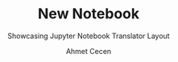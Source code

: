 ---
layout:     notebook
title:      New Notebook
author:     Ahmet Cecen
tags: 		jupyter workflows template
subtitle:   Showcasing Jupyter Notebook Translator Layout
category:  document

notebookfilename: intro
visualworkflow: true
---